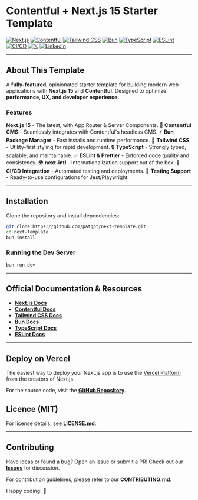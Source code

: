 # Contentful + Next.js 15 Starter Template

[![Next.js](https://img.shields.io/badge/Next.js-15-black?style=for-the-badge&logo=nextdotjs)](https://nextjs.org/docs)
[![Contentful](https://img.shields.io/badge/Contentful-CF-blue?style=for-the-badge&logo=contentful)](https://www.contentful.com/developers/docs/)
[![Tailwind CSS](https://img.shields.io/badge/TailwindCSS-0EA5E9?style=for-the-badge&logo=tailwindcss)](https://tailwindcss.com/docs)
[![Bun](https://img.shields.io/badge/Bun-FFD700?style=for-the-badge&logo=bun)](https://bun.sh/docs)
[![TypeScript](https://img.shields.io/badge/TypeScript-3178C6?style=for-the-badge&logo=typescript)](https://www.typescriptlang.org/docs/)
[![ESLint](https://img.shields.io/badge/ESLint-4B32C3?style=for-the-badge&logo=eslint)](https://eslint.org/docs/latest/)
[![CI/CD](https://img.shields.io/badge/CI/CD-A1A1A1?style=for-the-badge&logo=githubactions)](https://docs.github.com/en/actions)
[![𝕏](https://img.shields.io/badge/X-AGIManifesto-black?style=for-the-badge&logo=x)](https://x.com/AGIManifesto)
[![LinkedIn](https://img.shields.io/badge/LinkedIn-PatGPT-blue?style=for-the-badge&logo=linkedin)](https://linkedin.com/in/patgpt)

---

## About This Template

A **fully-featured**, opinionated starter template for building modern web applications with **Next.js 15** and **Contentful**. Designed to optimize **performance, UX, and developer experience**.

### Features

**Next.js 15** - The latest, with App Router & Server Components.
📝 **Contentful CMS** - Seamlessly integrates with Contentful's headless CMS.
⚡ **Bun Package Manager** - Fast installs and runtime performance.
🎯 **Tailwind CSS** - Utility-first styling for rapid development.
🔒 **TypeScript** - Strongly typed, scalable, and maintainable.
✅ **ESLint & Prettier** - Enforced code quality and consistency.
🌍 **next-intl** - Internationalization support out of the box.
🔄 **CI/CD Integration** - Automated testing and deployments.
🧪 **Testing Support** - Ready-to-use configurations for Jest/Playwright.

---

## Installation

Clone the repository and install dependencies:

```sh
git clone https://github.com/patgpt/next-template.git
cd next-template
bun install
```

### Running the Dev Server

```sh
bun run dev
```

---

## Official Documentation & Resources

- **[Next.js Docs](https://nextjs.org/docs)**
- **[Contentful Docs](https://www.contentful.com/developers/docs/)**
- **[Tailwind CSS Docs](https://tailwindcss.com/docs)**
- **[Bun Docs](https://bun.sh/docs)**
- **[TypeScript Docs](https://www.typescriptlang.org/docs/)**
- **[ESLint Docs](https://eslint.org/docs/latest/)**

---

## Deploy on Vercel

The easiest way to deploy your Next.js app is to use the [Vercel Platform](https://vercel.com/new?utm_source=github.com/patgpt/next-template&utm_campaign=create-next-app-readme) from the creators of Next.js.

For the source code, visit the **[GitHub Repository](https://github.com/patgpt/next-template)**.

## Licence (MIT)

For license details, see **[LICENSE.md](https://github.com/patgpt/next-template/blob/main/LICENSE.md)**.

---

## Contributing

Have ideas or found a bug? Open an issue or submit a PR! Check out our **[Issues](https://github.com/patgpt/next-template/issues)** for discussion.

For contribution guidelines, please refer to our **[CONTRIBUTING.md](https://github.com/patgpt/next-template/blob/main/CONTRIBUTING.md)**.

Happy coding! 🎨
